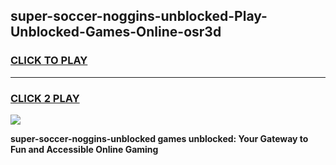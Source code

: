 
## super-soccer-noggins-unblocked-Play-Unblocked-Games-Online-osr3d
<h3>
<a href="https://premium76.site?title=super-soccer-noggins-unblocked&ref=24A">CLICK TO PLAY</a></h3>
<hr>

<h3>
<a href="https://premium76.site?title=super-soccer-noggins-unblocked&ref=24A">CLICK 2 PLAY</a>
  
</h3>

<a href="https://premium76.site?title=super-soccer-noggins-unblocked&ref=24A"><img src="https://clearcache.store/games.png"></a>


**super-soccer-noggins-unblocked games unblocked: Your Gateway to Fun and Accessible Online Gaming**

